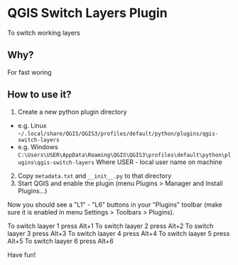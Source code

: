 # QGIS Switch Layers Plugin

To switch working layers

## Why?

For fast woring

## How to use it?

1. Create a new python plugin directory
  * e.g. Linux
    ```~/.local/share/QGIS/QGIS3/profiles/default/python/plugins/qgis-switch-layers```
  * e.g. Windows
    ```C:\Users\USER\AppData\Roaming\QGIS\QGIS3\profiles\default\python\plugins\qgis-switch-layers```
    Where USER - local user name on machine
2. Copy ```metadata.txt``` and ```__init__.py``` to that directory
3. Start QGIS and enable the plugin (menu Plugins > Manager and Install Plugins...)

Now you should see a "L1" - "L6" buttons in your "Plugins" toolbar (make sure it is enabled in menu Settings > Toolbars > Plugins).

To switch laayer 1 press Alt+1
To switch laayer 2 press Alt+2
To switch laayer 3 press Alt+3
To switch laayer 4 press Alt+4
To switch laayer 5 press Alt+5
To switch laayer 6 press Alt+6

Have fun!

